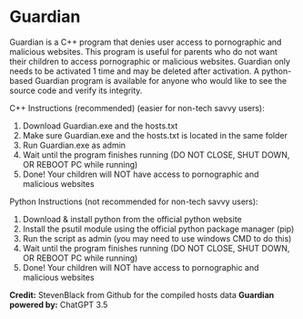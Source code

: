 # Guardian

Guardian is a C++ program that denies user access to pornographic and malicious websites.
This program is useful for parents who do not want their children to access pornographic or malicious websites.
Guardian only needs to be activated 1 time and may be deleted after activation.
A python-based Guardian program is available for anyone who would like to see the source code and verify its integrity.

C++ Instructions (recommended) (easier for non-tech savvy users):
1. Download Guardian.exe and the hosts.txt
2. Make sure Guardian.exe and the hosts.txt is located in the same folder
3. Run Guardian.exe as admin
4. Wait until the program finishes running (DO NOT CLOSE, SHUT DOWN, OR REBOOT PC while running)
5. Done! Your children will NOT have access to pornographic and malicious websites

Python Instructions (not recommended for non-tech savvy users):
1. Download & install python from the official python website
2. Install the psutil module using the official python package manager (pip)
3. Run the script as admin (you may need to use windows CMD to do this)
4. Wait until the program finishes running (DO NOT CLOSE, SHUT DOWN, OR REBOOT PC while running)
5. Done! Your children will NOT have access to pornographic and malicious websites

**Credit:** StevenBlack from Github for the compiled hosts data
**Guardian powered by:** ChatGPT 3.5

